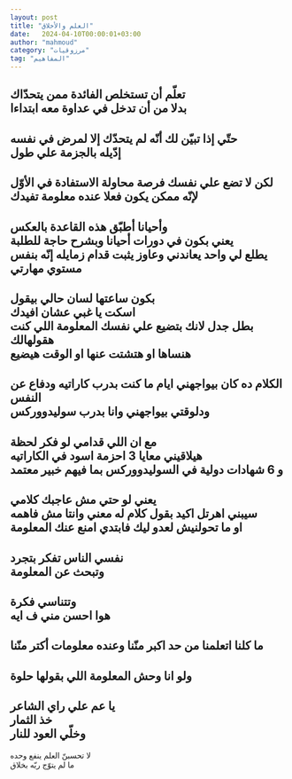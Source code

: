 ```yaml
---
layout: post
title: "العلم والأخلاق"
date:   2024-04-10T00:00:01+03:00
author: "mahmoud"
category: "مرزوقيات"
tag: "المفاهيم"
---
```



تعلّم أن تستخلص الفائدة ممن يتحدّاك  
بدلا من أن تدخل في عداوة معه ابتداءا  
-  
حتّي إذا تبيّن لك أنّه لم يتحدّك إلا لمرض في نفسه  
إدّيله بالجزمة علي طول  
-  
لكن لا تضع علي نفسك فرصة محاولة الاستفادة في الأوّل  
لإنّه ممكن يكون فعلا عنده معلومة تفيدك  
-  
وأحيانا أطبّق هذه القاعدة بالعكس  
يعني بكون في دورات أحيانا وبشرح حاجة للطلبة  
يطلع لي واحد يعاندني وعاوز يثبت قدام زمايله إنّه بنفس مستوي مهارتي  
-  
بكون ساعتها لسان حالي بيقول  
اسكت يا غبي عشان افيدك  
بطل جدل لانك بتضيع علي نفسك المعلومة اللي كنت هقولهالك  
هنساها او هتشتت عنها او الوقت هيضيع  
-  
الكلام ده كان بيواجهني ايام ما كنت بدرب كاراتيه ودفاع عن النفس  
ودلوقتي بيواجهني وانا بدرب سوليدووركس  
-  
مع ان اللي قدامي لو فكر لحظة  
هيلاقيني معايا 3 احزمة اسود في الكاراتيه  
و 6 شهادات دولية في السوليدووركس بما فيهم خبير معتمد  
-  
يعني لو حتي مش عاجبك كلامي  
سيبني اهرتل اكيد بقول كلام له معني وانتا مش فاهمه  
او ما تحولنيش لعدو ليك فابتدي امنع عنك المعلومة  
-  
نفسي الناس تفكر بتجرد  
وتبحث عن المعلومة  
-  
وتتناسي فكرة  
هوا احسن مني ف ايه  
-  
ما كلنا اتعلمنا من حد اكبر منّنا وعنده معلومات أكتر منّنا  
-  
ولو انا وحش المعلومة اللي بقولها حلوة  
-  
يا عم علي راي الشاعر  
خذ الثمار  
وخلّي العود للنار  
-  
لا تحسبنّ العلم ينفع وحده  
ما لم يتوّج ربّه بخلاق
